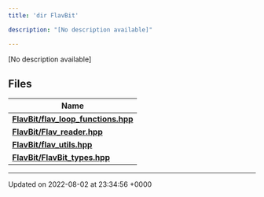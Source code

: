 ```yaml
---
title: 'dir FlavBit'

description: "[No description available]"

---
```







[No description available]

## Files

| Name           |
| -------------- |
| **[FlavBit/flav_loop_functions.hpp](/documentation/code/darkbit_development/files/flav__loop__functions_8hpp/#file-flav-loop-functions.hpp)**  |
| **[FlavBit/Flav_reader.hpp](/documentation/code/darkbit_development/files/flav__reader_8hpp/#file-flav-reader.hpp)**  |
| **[FlavBit/flav_utils.hpp](/documentation/code/darkbit_development/files/flav__utils_8hpp/#file-flav-utils.hpp)**  |
| **[FlavBit/FlavBit_types.hpp](/documentation/code/darkbit_development/files/flavbit__types_8hpp/#file-flavbit-types.hpp)**  |






-------------------------------

Updated on 2022-08-02 at 23:34:56 +0000
